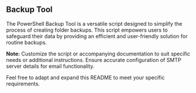 ## Backup Tool


The PowerShell Backup Tool is a versatile script designed to simplify the process of creating folder backups. This script empowers users to safeguard their data by providing an efficient and user-friendly solution for routine backups.

**Note:** Customize the script or accompanying documentation to suit specific needs or additional instructions. Ensure accurate configuration of SMTP server details for email functionality.

Feel free to adapt and expand this README to meet your specific requirements.
